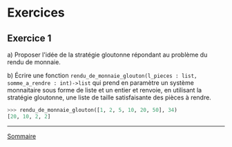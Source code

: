 # Exercices

## Exercice 1

a) Proposer l'idée de la stratégie gloutonne répondant au problème du rendu de monnaie.

b) Écrire une fonction `rendu_de_monnaie_glouton(l_pieces : list, somme_a_rendre : int)->list` qui prend en paramètre un système monnaitaire sous forme de liste et un entier et renvoie, en utilisant la stratégie gloutonne, une liste de taille satisfaisante des pièces à rendre.

```python
>>> rendu_de_monnaie_glouton([1, 2, 5, 10, 20, 50], 34)
[20, 10, 2, 2]
```

_____________________

[Sommaire](./../../../README.md)